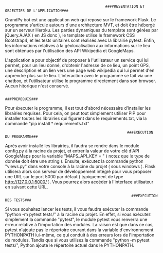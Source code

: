                                                   ###PRESENTATION ET OBJECTIFS DE L'APPLICATION###                                                  

GrandPy bot est une application web qui repose sur le framework Flask. Le programme s'articule autours d'une architecture MVT, et doit être hébergé
sur un serveur Heroku. Les parties dynamiques du template sont gérées par jQuery.AJAX ( en JS donc ), le template utilise le framework CSS Bootstrap4,
et les tests unitaires sont réalisés avec la librairie pytest. Enfin, les informations relatives à la géolocalisation aux informations sur le lieu
sont obtenues par l'utilisation des API Wikipedia et GoogleMaps.

L'application a pour objectif de proposer à l'utilisateur un service qui lui permet, pour un lieu donné, d'obtenir l'adresse de ce lieu, un point GPS,
une description et un lien vers une page web wikipedia qui lui permet d'en apprendre plus sur le lieu. L'interaction avec le programme se fait via une
chatbox, et l'utilisateur utilise le programme directement dans son browser. Aucun hitorique n'est conservé.



                                                                   ###PREREQUIS###                                                                   

Pour éxecuter le programme, il est tout d'abord nécessaire d'installer les librairies requises. Pour cela, on peut tout simplement utiliser PIP pour
installer toutes les librairies qui figurent dans le requirements.txt, via la commande "pip install * requirements.txt"



                                                            ###EXECUTION DU PROGRAMME###                                                              

Après avoir installé les librairies, il faudra se rendre dans le module config.py à la racine du projet, et entrer la valeur de votre clé d'API 
GoogleMaps pour la variable "MAPS_API_KEY = " ( notez que le type de donnée doit être une string ). Ensuite, exécutez la commande python "views.py" 
dans votre console à la racine du projet ( sous windows ). Flask utilisera alors son serveur de développement intégré pour vous proposer une URL sur 
le port 5000 par défaut ( typiquement de type http://127.0.0.1:5000/ ). Vous pourrez alors accéder à l'interface utilisateur en suivant cette URL.



                                                              ###EXECUTION DES TESTS###                                                              

Si vous souhaitez lancer les tests, il vous faudra exécuter la commande "python -m pytest tests/" à la racine du projet. En effet, si vous exécutez
simplement la commande "pytest", le module pytest vous renverra une erreur relative à l'importation des modules. La raison est que dans ce cas, pytest
n'ajoute pas le répertoire courant dans la variable d'environnement PYTHONPATH lui-même, ce qui conduit à des erreurs lors de l'importation de modules.
Tandis que si vous utilisez la commande "python -m pytest tests/", Python ajoute le répertoire actuel dans le PYTHONPATH.